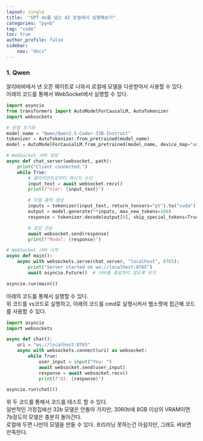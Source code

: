 ```yaml
---
layout: single
title:  "GPT 4o를 넘는 AI 로컬에서 실행해보기"
categories: "pynb"
tag: "code"
toc: true
author_profile: false
sidebar:
    nav: "docs"
---
```


### 1. Qwen
알리바바에서 낸 오픈 웨이트로 나와서 로컬에 모델을 다운받아서 사용할 수 있다.  
아래의 코드를 통해서 WebSocket에서 실행할 수 있다.  

```python
import asyncio
from transformers import AutoModelForCausalLM, AutoTokenizer
import websockets

# 모델 초기화
model_name = "Qwen/Qwen2.5-Coder-32B-Instruct"
tokenizer = AutoTokenizer.from_pretrained(model_name)
model = AutoModelForCausalLM.from_pretrained(model_name, device_map="auto", torch_dtype="auto")

# WebSocket 서버 생성
async def chat_server(websocket, path):
    print("Client connected.")
    while True:
        # 클라이언트로부터 메시지 수신
        input_text = await websocket.recv()
        print(f"User: {input_text}")

        # 모델 출력 생성
        inputs = tokenizer(input_text, return_tensors="pt").to("cuda")
        output = model.generate(**inputs, max_new_tokens=100)
        response = tokenizer.decode(output[0], skip_special_tokens=True)

        # 응답 전송
        await websocket.send(response)
        print(f"Model: {response}")

# WebSocket 서버 시작
async def main():
    async with websockets.serve(chat_server, "localhost", 8765):
        print("Server started on ws://localhost:8765")
        await asyncio.Future()  # 서버를 종료하지 않도록 유지

asyncio.run(main())

```

아래의 코드를 통해서 실행할 수 있다.  
위 코드를 vs코드로 실행하고, 아래의 코드를 cmd로 실행시켜서 웹소켓에 접근해 코드를 사용할 수 있다.  

```python
import asyncio
import websockets

async def chat():
    uri = "ws://localhost:8765"
    async with websockets.connect(uri) as websocket:
        while True:
            user_input = input("You: ")
            await websocket.send(user_input)
            response = await websocket.recv() 
            print(f"AI: {response}")

asyncio.run(chat())
```
위 두 코드를 통해서 코드를 테스트 할 수 있다.  
일반적인 가정집에선 32b 모델은 안돌아 가지만, 3060ti에 8GB 이상의 VRAM이면 7b정도의 모델은 충분히 돌아간다.  
로컬에 두면 나만의 모델을 만들 수 있다. 프리러닝 못하는건 아쉽지만, 그래도 써보면 만족한다.  